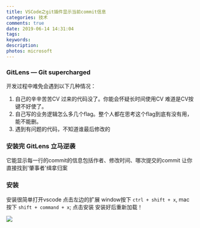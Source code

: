 ```yaml
---
title: VSCode之git插件显示当前commit信息
categories: 技术
comments: true
date: 2019-06-14 14:31:04
tags:
keywords:
description:
photos: microsoft
---
```


### GitLens — Git supercharged

开发过程中难免会遇到以下几种情况：
1. 自己的辛辛苦苦CV 过来的代码没了。你能会怀疑长时间使用CV 难道是CV按键不好使了。
2. 自己写的业务逻辑怎么多几个flag。整个人都在思考这个flag到底有没有用，能不能删。 
3. 遇到有问题的代码，不知道谁最后修改的

### 安装完 GitLens 立马逆袭
它能显示每一行的commit的信息包括作者、修改时间、哪次提交的commit
让你直接找到'肇事者'缉拿归案

### 安装

安装很简单打开vscode 点击左边的扩展
window按下 `ctrl + shift + x`,
mac 按下 `shift + command + x`;
点击安装 安装好后重新加载！

![](https://cdn.jsdelivr.net/gh/qiang520184/cdn@1.4.4/images/vscode/gitLens.png)
